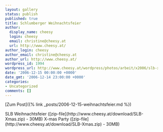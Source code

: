 ```yaml
---
layout: gallery
status: publish
published: true
title: Schlumberger Weihnachtsfeier
author:
  display_name: cheesy
  login: cheesy
  email: christine@cheesy.at
  url: http://www.cheesy.at/
author_login: cheesy
author_email: christine@cheesy.at
author_url: http://www.cheesy.at/
wordpress_id: 1994
wordpress_url: http://www.cheesy.at/wordpress/photos/arbeit/x2006/slb-x-mas-party/
date: '2006-12-15 00:00:00 +0000'
date_gmt: '2006-12-14 23:00:00 +0000'
categories:
- Uncategorized
comments: []
---
```


[Zum Post]({% link _posts/2006-12-15-weihnachtsfeier.md %})
<!--:de-->SLB Weihnachtsfeier ([zip-file](http://www.cheesy.at/download/SLB-Xmas.zip) - 30MB)
<!--:--><!--:en-->X-mas Party ([zip-file](http://www.cheesy.at/download/SLB-Xmas.zip) - 30MB)
<!--:-->
